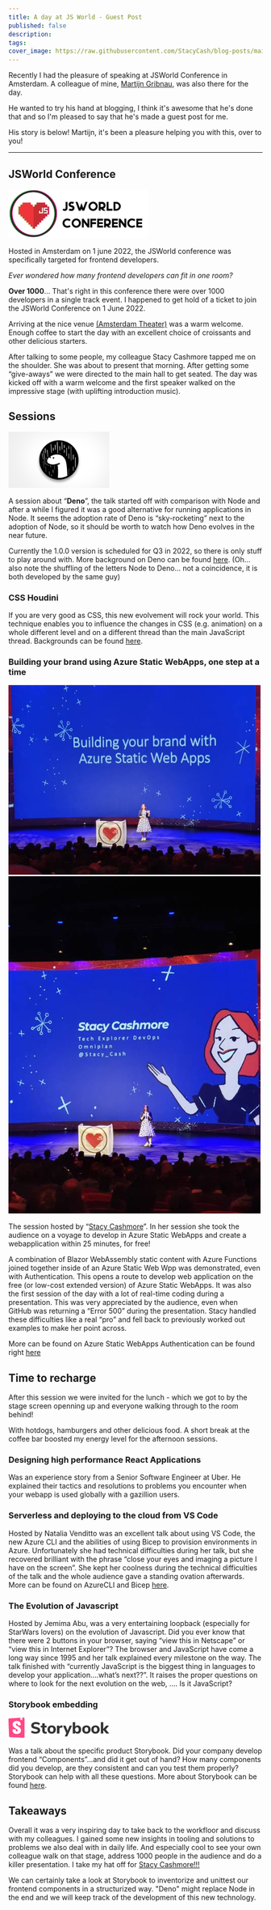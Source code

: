 ```yaml
---
title: A day at JS World - Guest Post
published: false
description: 
tags: 
cover_image: https://raw.githubusercontent.com/StacyCash/blog-posts/main/guest-posts/2022/JSWorld%20Conference/images/cover-image.jpg
---
```


Recently I had the pleasure of speaking at JSWorld Conference in Amsterdam. A colleague of mine, [Martijn Gribnau](https://nl.linkedin.com/in/martijngribnau), was also there for the day.

He wanted to try his hand at blogging, I think it's awesome that he's done that and so I'm pleased to say that he's made a guest post for me. 

His story is below! Martijn, it's been a pleasure helping you with this, over to you!

<hr />

## JSWorld Conference

![JS World](https://raw.githubusercontent.com/StacyCash/blog-posts/main/guest-posts/2022/JSWorld%20Conference/images/jsworld-logo.png)

Hosted in Amsterdam on 1 june 2022, the JSWorld conference was specifically targeted for frontend developers.

*Ever wondered how many frontend developers can fit in one room?*

**Over 1000**… That's right in this conference there were over 1000 developers in a single track event. I happened to get hold of a ticket to join the JSWorld Conference on 1 June 2022.

Arriving at the nice venue [(Amsterdam Theater)](https://www.theateramsterdam.nl/) was a warm welcome. Enough coffee to start the day with an excellent choice of croissants and other delicious starters.

After talking to some people, my colleague Stacy Cashmore tapped me on the shoulder. She was about to present that morning. After getting some “give-aways” we were directed to the main hall to get seated. The day was kicked off with a warm welcome and the first speaker walked on the impressive stage (with uplifting introduction music).

## Sessions

![Deno logo](https://raw.githubusercontent.com/StacyCash/blog-posts/main/guest-posts/2022/JSWorld%20Conference/images/deno.png)

A session about “**Deno**”, the talk started off with comparison with Node and after a while I figured it was a good alternative for running applications in Node. It seems the adoption rate of Deno is “sky-rocketing” next to the adoption of Node, so it should be worth to watch how Deno evolves in the near future.

Currently the 1.0.0 version is scheduled for Q3 in 2022, so there is only stuff to play around with. More background on Deno can be found [here](https://deno.land/). (Oh… also note the shuffling of the letters Node to Deno… not a coincidence, it is both developed by the same guy)

### CSS Houdini

If you are very good as CSS, this new evolvement will rock your world. This technique enables you to influence the changes in CSS (e.g. animation) on a whole different level and on a different thread than the main JavaScript thread. Backgrounds can be found [here](https://developer.mozilla.org/en-US/docs/Web/Guide/Houdini).

### Building your brand using Azure Static WebApps, one step at a time
![Stacy Cashmore in action 1](https://raw.githubusercontent.com/StacyCash/blog-posts/main/guest-posts/2022/JSWorld%20Conference/images/stacy-landscape.jpg)
![Stacy Cashmore in action 2](https://raw.githubusercontent.com/StacyCash/blog-posts/main/guest-posts/2022/JSWorld%20Conference/images/stacy-portrait.jpg)

The session hosted by “[Stacy Cashmore](https://stacy-clouds.net/)”. In her session she took the audience on a voyage to develop in Azure Static WebApps and create a webapplication within 25 minutes, for free!

A combination of Blazor WebAssembly static content with Azure Functions joined together inside of an Azure Static Web Wpp was demonstrated, even with Authentication. This opens a route to develop web application on the free (or low-cost extended version) of Azure Static WebApps. It was also the first session of the day with a lot of real-time coding during a presentation. This was very appreciated by the audience, even when GitHub was returning a “Error 500” during the presentation. Stacy handled these difficulties like a real “pro” and fell back to previously worked out examples to make her point across.

More can be found on Azure Static WebApps Authentication can be found right [here](https://www.youtube.com/watch?v=G1KS8IV14Dc)

## Time to recharge

After this session we were invited for the lunch - which we got to by the stage screen openning up and everyone walking through to the room behind!

With hotdogs, hamburgers and other delicious food. A short break at the coffee bar boosted my energy level for the afternoon sessions.

### Designing high performance React Applications

Was an experience story from a Senior Software Engineer at Uber. He explained their tactics and resolutions to problems you encounter when your webapp is used globally with a gazillion users.

### Serverless and deploying to the cloud from VS Code

Hosted by Natalia Venditto was an excellent talk about using VS Code, the new Azure CLI and the abilities of using Bicep to provision environments in Azure. Unfortunately she had technical difficulties during her talk, but she recovered brilliant with the phrase “close your eyes and imaging a picture I have on the screen”. She kept her coolness during the technical difficulties of the talk and the whole audience gave a standing ovation afterwards. More can be found on AzureCLI and Bicep [here](https://docs.microsoft.com/nl-nl/azure/azure-resource-manager/bicep/deploy-cli).

### The Evolution of Javascript

Hosted by Jemima Abu, was a very entertaining loopback (especially for StarWars lovers) on the evolution of Javascript. Did you ever know that there were 2 buttons in your browser, saying “view this in Netscape” or “view this in Internet Explorer”? The browser and JavaScript have come a long way since 1995 and her talk explained every milestone on the way. The talk finished with “currently JavaScript is the biggest thing in languages to develop your application….what’s next??”. It raises the proper questions on where to look for the next evolution on the web, …. Is it JavaScript?

### Storybook embedding

![Storybook Logo](https://raw.githubusercontent.com/StacyCash/blog-posts/main/guest-posts/2022/JSWorld%20Conference/images/storybook.png)

Was a talk about the specific product Storybook. Did your company develop frontend “Components”…and did it get out of hand? How many components did you develop, are they consistent and can you test them properly? Storybook can help with all these questions. More about Storybook can be found [here](https://storybook.js.org/).

## Takeaways

Overall it was a very inspiring day to take back to the workfloor and discuss with my colleagues. I gained some new insights in tooling and solutions to problems we also deal with in daily life. And especially cool to see your own colleague walk on that stage, address 1000 people in the audience and do a killer presentation. I take my hat off for [Stacy Cashmore!!!](https://stacy-clouds.net/)

We can certainly take a look at Storybook to inventorize and unittest our frontend components in a structurized way. "Deno" might replace Node in the end and we will keep track of the development of this new technology.
